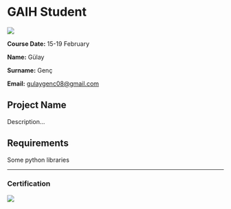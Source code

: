 # GAIH Student
![](img/logo.png)

**Course Date:** 15-19 February 

**Name:** Gülay 

**Surname:** Genç  

**Email:** gulaygenc08@gmail.com  
  

## Project Name
Description...

## Requirements
Some python libraries

---

### Certification
![](img/certificate_ex.png)

